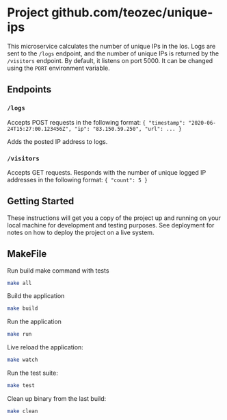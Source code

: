 # Project github.com/teozec/unique-ips

This microservice calculates the number of unique IPs in the los.
Logs are sent to the `/logs` endpoint, and the number of unique IPs is returned by the `/visitors` endpoint.
By default, it listens on port 5000. It can be changed using the `PORT` environment variable.

## Endpoints

### `/logs`

Accepts POST requests in the following format:
`{ "timestamp": "2020-06-24T15:27:00.123456Z", "ip": "83.150.59.250", "url": ... }`

Adds the posted IP address to logs.

### `/visitors`

Accepts GET requests. Responds with the number of unique logged IP addresses in the following format:
`{ "count": 5 }`


## Getting Started

These instructions will get you a copy of the project up and running on your local machine for development and testing purposes. See deployment for notes on how to deploy the project on a live system.

## MakeFile

Run build make command with tests
```bash
make all
```

Build the application
```bash
make build
```

Run the application
```bash
make run
```

Live reload the application:
```bash
make watch
```

Run the test suite:
```bash
make test
```

Clean up binary from the last build:
```bash
make clean
```
